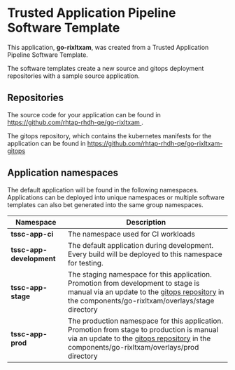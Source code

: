 # Trusted Application Pipeline Software Template

This application, **go-rixltxam**, was created from a Trusted Application Pipeline Software Template.

The software templates create a new source and gitops deployment repositories with a sample source application. 

## Repositories

The source code for your application can be found in [https://github.com/rhtap-rhdh-qe/go-rixltxam ](https://github.com/rhtap-rhdh-qe/go-rixltxam ).
 
The gitops repository, which contains the kubernetes manifests for the application can be found in 
[https://github.com/rhtap-rhdh-qe/go-rixltxam-gitops ](https://github.com/rhtap-rhdh-qe/go-rixltxam-gitops ) 

## Application namespaces 

The default application will be found in the following namespaces. Applications can be deployed into unique namespaces or multiple software templates can also bet generated into the same group namespaces.  

|  Namespace   |  Description   |  
| -------- | -------- |
| **tssc-app-ci** | The namespace used for CI workloads |
| **tssc-app-development** | The default application during development. Every build will be deployed to this namespace for testing. |
| **tssc-app-stage** | The staging namespace for this application. Promotion from development to stage is manual via an update to the [gitops repository](https://github.com/rhtap-rhdh-qe/go-rixltxam-gitops ) in the components/go-rixltxam/overlays/stage directory |
| **tssc-app-prod** | The production namespace for this application. Promotion from stage to production is manual via an update to the [gitops repository](https://github.com/rhtap-rhdh-qe/go-rixltxam-gitops ) in the components/go-rixltxam/overlays/prod directory |